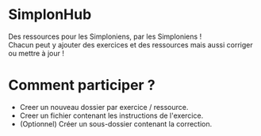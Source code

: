 # SimplonHub
Des ressources pour les Simploniens, par les Simploniens !  
Chacun peut y ajouter des exercices et des ressources mais aussi corriger ou mettre à jour !

# Comment participer ?
- Creer un nouveau dossier par exercice / ressource.
- Creer un fichier contenant les instructions de l'exercice.
- (Optionnel) Créer un sous-dossier contenant la correction.
